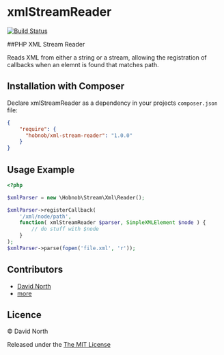 xmlStreamReader
===============

[![Build Status](https://travis-ci.org/hobnob/xmlStreamReader.png?branch=master)](https://travis-ci.org/hobnob/xmlStreamReader)

##PHP XML Stream Reader

Reads XML from either a string or a stream, allowing the registration of callbacks when an elemnt is found that matches path.

Installation with Composer
-------------

Declare xmlStreamReader as a dependency in your projects `composer.json` file:

``` json
{
    "require": {
      "hobnob/xml-stream-reader": "1.0.0"
    }
}
```

Usage Example
-------------

```php
<?php

$xmlParser = new \Hobnob\Stream\Xml\Reader();

$xmlParser->registerCallback(
    '/xml/node/path',
    function( xmlStreamReader $parser, SimpleXMLElement $node ) {
        // do stuff with $node
    }
);
$xmlParser->parse(fopen('file.xml', 'r'));
```

Contributors
------------

  * [David North](https://github.com/hobnob)
  * [more](https://github.com/hobnob/xmlStreamReader/contributors)


Licence
-------

© David North

Released under the [The MIT License](http://www.opensource.org/licenses/mit-license.php)
